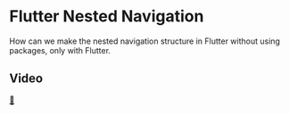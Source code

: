 # Flutter Nested Navigation

How can we make the nested navigation structure in Flutter without using packages, only with Flutter.

## Video
[🎥](./records/videos.mp4)
